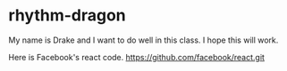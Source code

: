 # rhythm-dragon

My name is Drake and I want to do well in this class. 
I hope this will work.

Here is Facebook's react code.
https://github.com/facebook/react.git

